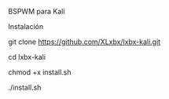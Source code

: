 
BSPWM para Kali 

Instalación 

git clone https://github.com/XLxbx/lxbx-kali.git

cd lxbx-kali

chmod +x install.sh

./install.sh

